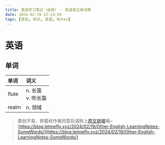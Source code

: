 ```yaml
---
title: 英语学习笔记（自用） - 英语易忘单词等
date: 2024-02-19 22:13:59
tags: [其他, 知识, 英语, Notes]
---
```


# 英语

## 单词

|单词|词义|
|:--|:--|
|flute|n. 长笛<br/> v. 吹长笛|
|realm|n. 领域|

> 原创不易，转载经作者同意后请附上[原文链接](https://blog.letmefly.xyz/2024/02/19/Other-English-LearningNotes-SomeWords/)哦~
> [https://blog.letmefly.xyz/2024/02/19/Other-English-LearningNotes-SomeWords/](https://blog.letmefly.xyz/2024/02/19/Other-English-LearningNotes-SomeWords/)